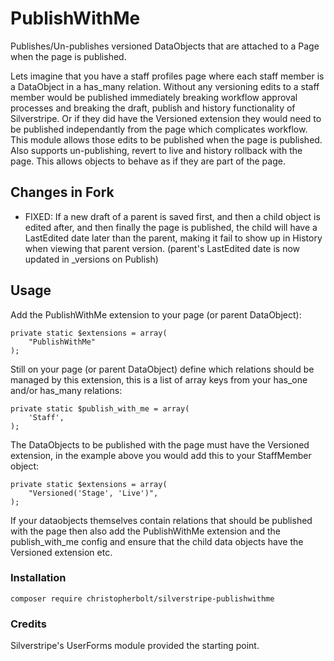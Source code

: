# PublishWithMe #
Publishes/Un-publishes versioned DataObjects that are attached to a Page when the page is published.

Lets imagine that you have a staff profiles page where each staff member is a DataObject in a has_many relation. Without any versioning edits to a staff member would be published immediately breaking workflow approval processes and breaking the draft, publish and history functionality of Silverstripe. Or if they did have the Versioned extension they would need to be published independantly from the page which complicates workflow. This module allows those edits to be published when the page is published. Also supports un-publishing, revert to live and history rollback with the page. This allows objects to behave as if they are part of the page.

## Changes in Fork
* FIXED: If a new draft of a parent is saved first, and then a child object is edited after, and then finally the page is published, the child will have a LastEdited date later than the parent, making it fail to show up in History when viewing that parent version. (parent's LastEdited date is now updated in _versions on Publish) 

## Usage ##
Add the PublishWithMe extension to your page (or parent DataObject):
```
private static $extensions = array(
    "PublishWithMe"
);
```
Still on your page (or parent DataObject) define which relations should be managed by this extension, this is a list of array keys from your has_one and/or has_many relations:
```
private static $publish_with_me = array(
    'Staff',
);
```	
The DataObjects to be published with the page must have the Versioned extension, in the example above you would add this to your StaffMember object:
```
private static $extensions = array(
    "Versioned('Stage', 'Live')",
);
```
If your dataobjects themselves contain relations that should be published with the page then also add the PublishWithMe extension and the publish_with_me config and ensure that the child data objects have the Versioned extension etc.

### Installation ###
```
composer require christopherbolt/silverstripe-publishwithme
```

### Credits ###
Silverstripe's UserForms module provided the starting point.